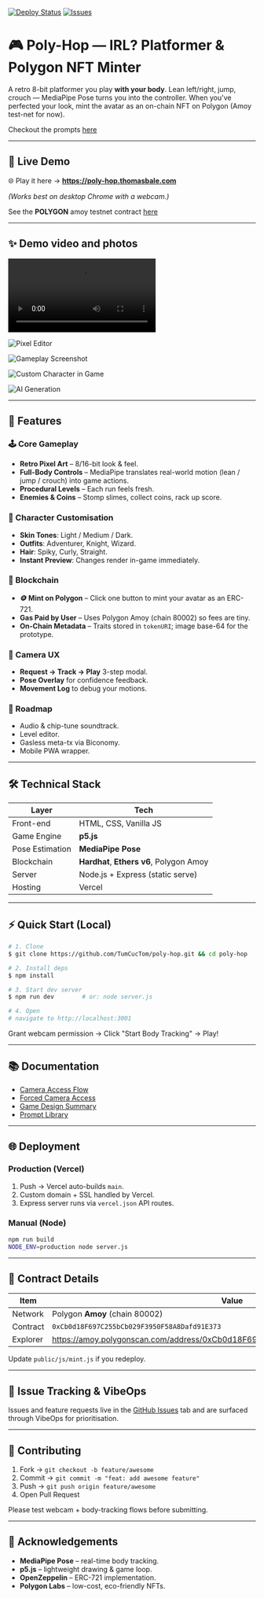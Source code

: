 [![Deploy Status](https://img.shields.io/badge/Deployed%20on-Vercel-00C7B7?style=for-the-badge&logo=vercel)](https://poly-hop.thomasbale.com)
[![Issues](https://img.shields.io/badge/Issues-VibeOps-FF6B6B?style=for-the-badge)](https://github.com/TumCucTom/poly-hop/issues)

# 🎮 Poly-Hop — IRL? Platformer & Polygon NFT Minter

A retro 8-bit platformer you play **with your body**. Lean left/right, jump, crouch — MediaPipe Pose turns you into the controller. When you've perfected your look, mint the avatar as an on-chain NFT on Polygon (Amoy test-net for now).

Checkout the prompts [here](docs/prompt.md)

---

## 🚀 Live Demo

🌐 Play it here → **https://poly-hop.thomasbale.com**

*(Works best on desktop Chrome with a webcam.)*

See the **POLYGON** amoy testnet contract [here](https://amoy.polygonscan.com/address/0xCb0d18F697C255bCb029F3950F58A8Dafd91E373)

---

## ✨ Demo video and photos

![demo video](poly-demo.MOV)

![Pixel Editor](boing.png)

![Gameplay Screenshot](docs/boing1.png)

![Custom Character in Game](docs/Screenshot%202025-06-21%20at%2023.09.49.png)

![AI Generation](docs/Screenshot%202025-06-21%20at%2023.10.03.png)

---

## 🎯 Features

### 🕹️ Core Gameplay
- **Retro Pixel Art** – 8/16-bit look & feel.
- **Full-Body Controls** – MediaPipe translates real-world motion (lean / jump / crouch) into game actions.
- **Procedural Levels** – Each run feels fresh.
- **Enemies & Coins** – Stomp slimes, collect coins, rack up score.

### 👤 Character Customisation
- **Skin Tones**: Light / Medium / Dark.
- **Outfits**: Adventurer, Knight, Wizard.
- **Hair**: Spiky, Curly, Straight.
- **Instant Preview**: Changes render in-game immediately.

### 🔗 Blockchain
- **🪙 Mint on Polygon** – Click one button to mint your avatar as an ERC-721.
- **Gas Paid by User** – Uses Polygon Amoy (chain 80002) so fees are tiny.
- **On-Chain Metadata** – Traits stored in `tokenURI`; image base-64 for the prototype.

### 📸 Camera UX
- **Request → Track → Play** 3-step modal.
- **Pose Overlay** for confidence feedback.
- **Movement Log** to debug your motions.

### 🚧 Roadmap
- Audio & chip-tune soundtrack.
- Level editor.
- Gasless meta-tx via Biconomy.
- Mobile PWA wrapper.

---

## 🛠️ Technical Stack

| Layer | Tech |
|-------|------|
| Front-end | HTML, CSS, Vanilla JS |
| Game Engine | **p5.js** |
| Pose Estimation | **MediaPipe Pose** |
| Blockchain | **Hardhat**, **Ethers v6**, Polygon Amoy |
| Server | Node.js + Express (static serve) |
| Hosting | Vercel |

---

## ⚡ Quick Start (Local)

```bash
# 1. Clone
$ git clone https://github.com/TumCucTom/poly-hop.git && cd poly-hop

# 2. Install deps
$ npm install

# 3. Start dev server
$ npm run dev        # or: node server.js

# 4. Open
# navigate to http://localhost:3001
```

Grant webcam permission → Click "Start Body Tracking" → Play!

---

## 📚 Documentation

* [Camera Access Flow](docs/CAMERA_ACCESS_FEATURE.md)
* [Forced Camera Access](docs/FORCED_CAMERA_ACCESS.md)
* [Game Design Summary](docs/GAME_SUMMARY.md)
* [Prompt Library](docs/prompt.md)

---

## 🌐 Deployment

### Production (Vercel)
1. Push → Vercel auto-builds `main`.
2. Custom domain + SSL handled by Vercel.
3. Express server runs via `vercel.json` API routes.

### Manual (Node)
```bash
npm run build
NODE_ENV=production node server.js
```

---

## 🔗 Contract Details

| Item | Value |
|------|-------|
| Network | Polygon **Amoy** (chain 80002) |
| Contract | `0xCb0d18F697C255bCb029F3950F58A8Dafd91E373` |
| Explorer | https://amoy.polygonscan.com/address/0xCb0d18F697C255bCb029F3950F58A8Dafd91E373 |

Update `public/js/mint.js` if you redeploy.

---

## 🐛 Issue Tracking & VibeOps

Issues and feature requests live in the [GitHub Issues](https://github.com/TumCucTom/poly-hop/issues) tab and are surfaced through VibeOps for prioritisation.

---

## 🤝 Contributing

1. Fork → `git checkout -b feature/awesome`
2. Commit → `git commit -m "feat: add awesome feature"`
3. Push  → `git push origin feature/awesome`
4. Open Pull Request

Please test webcam + body-tracking flows before submitting.

---

## 🙏 Acknowledgements

* **MediaPipe Pose** – real-time body tracking.
* **p5.js** – lightweight drawing & game loop.
* **OpenZeppelin** – ERC-721 implementation.
* **Polygon Labs** – low-cost, eco-friendly NFTs. 